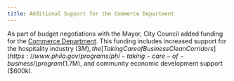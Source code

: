 ```yaml
---
title: Additional Support for the Commerce Department
---
```

As part of budget negotiations with the Mayor, City Council added funding for the [Commerce Department](https://www.phila.gov/departments/department-of-commerce/). This funding includes increased support for the hospitality industry ($3M), the [Taking Care of Business Clean Corridors](https://www.phila.gov/programs/phl-taking-care-of-business/) program ($1.7M), and community economic development support ($600k).